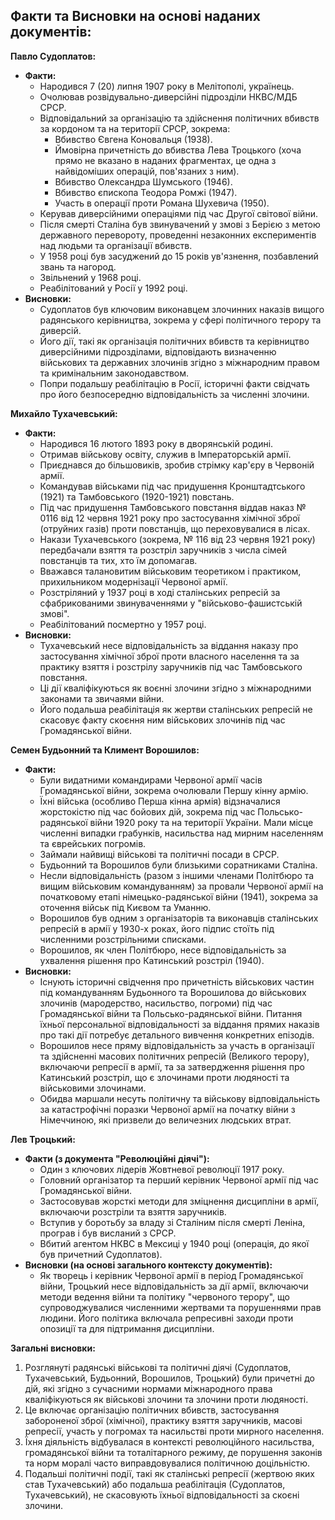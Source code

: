 ## Факти та Висновки на основі наданих документів:

**Павло Судоплатов:**

- **Факти:**
    - Народився 7 (20) липня 1907 року в Мелітополі, українець.
    - Очолював розвідувально-диверсійні підрозділи НКВС/МДБ СРСР.
    - Відповідальний за організацію та здійснення політичних вбивств за кордоном та на території СРСР, зокрема:
        - Вбивство Євгена Коновальця (1938).
        - Ймовірна причетність до вбивства Лева Троцького (хоча прямо не вказано в наданих фрагментах, це одна з найвідоміших операцій, пов'язаних з ним).
        - Вбивство Олександра Шумського (1946).
        - Вбивство єпископа Теодора Ромжі (1947).
        - Участь в операції проти Романа Шухевича (1950).
    - Керував диверсійними операціями під час Другої світової війни.
    - Після смерті Сталіна був звинувачений у змові з Берією з метою державного перевороту, проведенні незаконних експериментів над людьми та організації вбивств.
    - У 1958 році був засуджений до 15 років ув'язнення, позбавлений звань та нагород.
    - Звільнений у 1968 році.
    - Реабілітований у Росії у 1992 році.
- **Висновки:**
    - Судоплатов був ключовим виконавцем злочинних наказів вищого радянського керівництва, зокрема у сфері політичного терору та диверсій.
    - Його дії, такі як організація політичних вбивств та керівництво диверсійними підрозділами, відповідають визначенню військових та державних злочинів згідно з міжнародним правом та кримінальним законодавством.
    - Попри подальшу реабілітацію в Росії, історичні факти свідчать про його безпосередню відповідальність за численні злочини.

**Михайло Тухачевський:**

- **Факти:**
    - Народився 16 лютого 1893 року в дворянській родині.
    - Отримав військову освіту, служив в Імператорській армії.
    - Приєднався до більшовиків, зробив стрімку кар'єру в Червоній армії.
    - Командував військами під час придушення Кронштадтського (1921) та Тамбовського (1920-1921) повстань.
    - Під час придушення Тамбовського повстання віддав наказ № 0116 від 12 червня 1921 року про застосування хімічної зброї (отруйних газів) проти повстанців, що переховувалися в лісах.
    - Накази Тухачевського (зокрема, № 116 від 23 червня 1921 року) передбачали взяття та розстріл заручників з числа сімей повстанців та тих, хто їм допомагав.
    - Вважався талановитим військовим теоретиком і практиком, прихильником модернізації Червоної армії.
    - Розстріляний у 1937 році в ході сталінських репресій за сфабрикованими звинуваченнями у "військово-фашистській змові".
    - Реабілітований посмертно у 1957 році.
- **Висновки:**
    - Тухачевський несе відповідальність за віддання наказу про застосування хімічної зброї проти власного населення та за практику взяття і розстрілу заручників під час Тамбовського повстання.
    - Ці дії кваліфікуються як воєнні злочини згідно з міжнародними законами та звичаями війни.
    - Його подальша реабілітація як жертви сталінських репресій не скасовує факту скоєння ним військових злочинів під час Громадянської війни.

**Семен Будьонний та Климент Ворошилов:**

- **Факти:**
    - Були видатними командирами Червоної армії часів Громадянської війни, зокрема очолювали Першу кінну армію.
    - Їхні війська (особливо Перша кінна армія) відзначалися жорстокістю під час бойових дій, зокрема під час Польсько-радянської війни 1920 року та на території України. Мали місце численні випадки грабунків, насильства над мирним населенням та єврейських погромів.
    - Займали найвищі військові та політичні посади в СРСР.
    - Будьонний та Ворошилов були близькими соратниками Сталіна.
    - Несли відповідальність (разом з іншими членами Політбюро та вищим військовим командуванням) за провали Червоної армії на початковому етапі німецько-радянської війни (1941), зокрема за оточення військ під Києвом та Уманню.
    - Ворошилов був одним з організаторів та виконавців сталінських репресій в армії у 1930-х роках, його підпис стоїть під численними розстрільними списками.
    - Ворошилов, як член Політбюро, несе відповідальність за ухвалення рішення про Катинський розстріл (1940).
- **Висновки:**
    - Існують історичні свідчення про причетність військових частин під командуванням Будьонного та Ворошилова до військових злочинів (мародерство, насильство, погроми) під час Громадянської війни та Польсько-радянської війни. Питання їхньої персональної відповідальності за віддання прямих наказів про такі дії потребує детального вивчення конкретних епізодів.
    - Ворошилов несе пряму відповідальність за участь в організації та здійсненні масових політичних репресій (Великого терору), включаючи репресії в армії, та за затвердження рішення про Катинський розстріл, що є злочинами проти людяності та військовими злочинами.
    - Обидва маршали несуть політичну та військову відповідальність за катастрофічні поразки Червоної армії на початку війни з Німеччиною, які призвели до величезних людських втрат.

**Лев Троцький:**

- **Факти (з документа "Революційні діячі"):**
    - Один з ключових лідерів Жовтневої революції 1917 року.
    - Головний організатор та перший керівник Червоної армії під час Громадянської війни.
    - Застосовував жорсткі методи для зміцнення дисципліни в армії, включаючи розстріли та взяття заручників.
    - Вступив у боротьбу за владу зі Сталіним після смерті Леніна, програв і був висланий з СРСР.
    - Вбитий агентом НКВС в Мексиці у 1940 році (операція, до якої був причетний Судоплатов).
- **Висновки (на основі загального контексту документів):**
    - Як творець і керівник Червоної армії в період Громадянської війни, Троцький несе відповідальність за дії армії, включаючи методи ведення війни та політику "червоного терору", що супроводжувалися численними жертвами та порушеннями прав людини. Його політика включала репресивні заходи проти опозиції та для підтримання дисципліни.

**Загальні висновки:**

1. Розглянуті радянські військові та політичні діячі (Судоплатов, Тухачевський, Будьонний, Ворошилов, Троцький) були причетні до дій, які згідно з сучасними нормами міжнародного права кваліфікуються як військові злочини та злочини проти людяності.
2. Це включає організацію політичних вбивств, застосування забороненої зброї (хімічної), практику взяття заручників, масові репресії, участь у погромах та насильстві проти мирного населення.
3. Їхня діяльність відбувалася в контексті революційного насильства, громадянської війни та тоталітарного режиму, де порушення законів та норм моралі часто виправдовувалися політичною доцільністю.
4. Подальші політичні події, такі як сталінські репресії (жертвою яких став Тухачевський) або подальша реабілітація (Судоплатов, Тухачевський), не скасовують їхньої відповідальності за скоєні злочини.